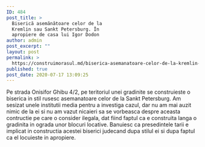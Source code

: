```yaml
---
ID: 484
post_title: >
  Biserică asemănătoare celor de la
  Kremlin sau Sankt Petersburg. În
  apropiere de casa lui Igor Dodon
author: admin
post_excerpt: ""
layout: post
permalink: >
  https://construimorasul.md/biserica-asemanatoare-celor-de-la-kremlin-sau-sankt-petersburg-in-apropiere-de-casa-lui-igor-dodon/
published: true
post_date: 2020-07-17 13:09:25
---
```

Pe strada Onisifor Ghibu 4/2, pe teritoriul unei gradinite se construieste o biserica in stil rusesc asemanatoare celor de la Sankt Petersburg. Am sesizat unele institutii media pentru a investiga cazul, dar nu am mai auzit nimic de la ei si nu am vazut nicaieri sa se vorbeasca despre aceasta contructie pe care o consider ilegala, dat fiind faptul ca e construita langa o gradinita in ograda unor blocuri locative. Banuiesc ca presedintele tarii e implicat in constructia acestei biserici judecand dupa stilul ei si dupa faptul ca el locuieste in apropiere.